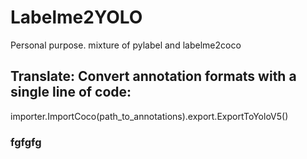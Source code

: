 # Labelme2YOLO
Personal purpose. mixture of pylabel and labelme2coco

## Translate: Convert annotation formats with a single line of code:
importer.ImportCoco(path_to_annotations).export.ExportToYoloV5()

### fgfgfg
